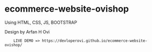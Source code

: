 # ecommerce-website-ovishop
Using HTML, CSS, JS, BOOTSTRAP


Design by Arfan H Ovi
     
        LIVE DEMO => https://devloperovi.github.io/ecommerce-website-ovishop/
